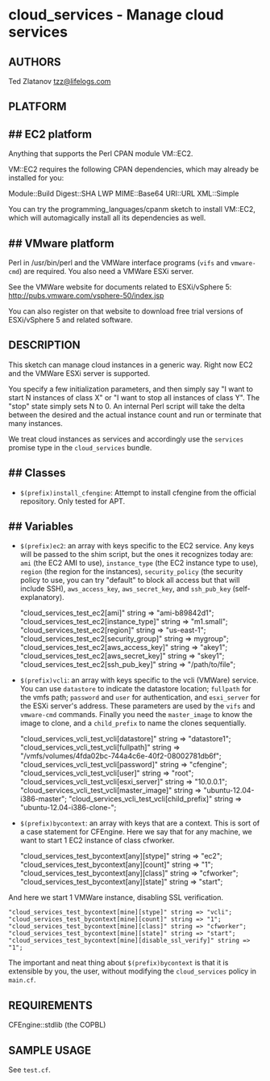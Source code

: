 # cloud_services - Manage cloud services

## AUTHORS
Ted Zlatanov <tzz@lifelogs.com>

## PLATFORM

## ## EC2 platform

Anything that supports the Perl CPAN module VM::EC2.

VM::EC2 requires the following CPAN dependencies, which may already be
installed for you:

Module::Build
Digest::SHA
LWP
MIME::Base64
URI::URL
XML::Simple

You can try the programming_languages/cpanm sketch to install VM::EC2,
which will automagically install all its dependencies as well.

## ## VMware platform

Perl in /usr/bin/perl and the VMWare interface programs (`vifs` and
`vmware-cmd`) are required.  You also need a VMWare ESXi server.

See the VMWare website for documents related to ESXi/vSphere 5: http://pubs.vmware.com/vsphere-50/index.jsp

You can also register on that website to download free trial versions of ESXi/vSphere 5 and related software.

## DESCRIPTION

This sketch can manage cloud instances in a generic way.  Right now
EC2 and the VMWare ESXi server is supported.

You specify a few initialization parameters, and then simply say 
"I want to start N instances of class X" or "I want to stop all instances
of class Y".  The "stop" state simply sets N to 0.  An internal Perl
script will take the delta between the desired and the actual instance
count and run or terminate that many instances.

We treat cloud instances as services and accordingly use the
`services` promise type in the `cloud_services` bundle.

## ## Classes

* `$(prefix)install_cfengine`: Attempt to install cfengine from the
  official repository.  Only tested for APT.

## ## Variables

* `$(prefix)ec2`: an array with keys specific to the EC2 service.  Any
  keys will be passed to the shim script, but the ones it recognizes
  today are: `ami` (the EC2 AMI to use), `instance_type` (the EC2
  instance type to use), `region` (the region for the instances),
  `security_policy` (the security policy to use, you can try "default"
  to block all access but that will include SSH), `aws_access_key`,
  `aws_secret_key`, and `ssh_pub_key` (self-explanatory).

    "cloud_services_test_ec2[ami]" string => "ami-b89842d1";
    "cloud_services_test_ec2[instance_type]" string => "m1.small";
    "cloud_services_test_ec2[region]" string => "us-east-1";
    "cloud_services_test_ec2[security_group]" string => mygroup";
    "cloud_services_test_ec2[aws_access_key]" string => "akey1";
    "cloud_services_test_ec2[aws_secret_key]" string => "skey1";
    "cloud_services_test_ec2[ssh_pub_key]" string => "/path/to/file";

* `$(prefix)vcli`: an array with keys specific to the vcli (VMWare)
  service.  You can use `datastore` to indicate the datastore
  location; `fullpath` for the vmfs path; `password` and `user` for
  authentication, and `esxi_server` for the ESXi server's address.
  These parameters are used by the `vifs` and `vmware-cmd` commands.
  Finally you need the `master_image` to know the image to clone, and
  a `child_prefix` to name the clones sequentially.

    "cloud_services_vcli_test_vcli[datastore]" string => "datastore1";
    "cloud_services_vcli_test_vcli[fullpath]" string => "/vmfs/volumes/4fda02bc-744a4c6e-40f2-08002781db6f";
    "cloud_services_vcli_test_vcli[password]" string => "cfengine";
    "cloud_services_vcli_test_vcli[user]" string => "root";
    "cloud_services_vcli_test_vcli[esxi_server]" string => "10.0.0.1";
    "cloud_services_vcli_test_vcli[master_image]" string => "ubuntu-12.04-i386-master";
    "cloud_services_vcli_test_vcli[child_prefix]" string => "ubuntu-12.04-i386-clone-";

* `$(prefix)bycontext`: an array with keys that are a context.  This is
  sort of a case statement for CFEngine.  Here we say that for any
  machine, we want to start 1 EC2 instance of class cfworker.
  
    "cloud_services_test_bycontext[any][stype]" string => "ec2";
    "cloud_services_test_bycontext[any][count]" string => "1";
    "cloud_services_test_bycontext[any][class]" string => "cfworker";
    "cloud_services_test_bycontext[any][state]" string => "start";

And here we start 1 VMWare instance, disabling SSL verification.

    "cloud_services_test_bycontext[mine][stype]" string => "vcli";
    "cloud_services_test_bycontext[mine][count]" string => "1";
    "cloud_services_test_bycontext[mine][class]" string => "cfworker";
    "cloud_services_test_bycontext[mine][state]" string => "start";
    "cloud_services_test_bycontext[mine][disable_ssl_verify]" string => "1";

The important and neat thing about `$(prefix)bycontext` is that it is
extensible by you, the user, without modifying the `cloud_services` policy
in `main.cf`.

## REQUIREMENTS

CFEngine::stdlib (the COPBL)

## SAMPLE USAGE

See `test.cf`.
